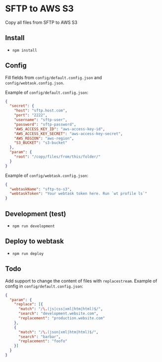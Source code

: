 # SFTP to AWS S3
Copy all files from SFTP to AWS S3

## Install

* `npm install`

## Config

Fill fields from `config/default.config.json` and `config/webtask.config.json`.

Example of `config/default.config.json`:
```json
{
  "secret": {
    "host": "sftp.host.com",
    "port": "2222",
    "username": "sftp-user",
    "password": "sftp-password",
    "AWS_ACCESS_KEY_ID": "aws-access-key-id",
    "AWS_ACCESS_KEY_SECRET": "aws-access-key-secret",
    "AWS_REGION": "aws-region",
    "S3_BUCKET": "s3-bucket"
  },
  "param": {
    "root": "/copy/files/from/this/folder/"
  }
}
```

Example of `config/webtask.config.json`:
```json
{
  "webtaskName": "sftp-to-s3",
  "webtaskToken": "Your webtask token here. Run `wt profile ls`"
}
```
## Development (test)

* `npm run development`

## Deploy to webtask

* `npm run deploy`

## Todo

Add support to change the content of files with `replacestream`.
Example of config in `config/default.config.json`:

```json
{
  "param": {
    "replace": [{
      "match": "/\.(js|css|xml|htm|html)$/",
      "search": "development.website.com",
      "replacement": "production.website.com"
    },
    {
      "match": "/\.(json|xml|htm|html)$/",
      "search": "barbar",
      "replacement": "foofo"
    }]
  }
}
```
